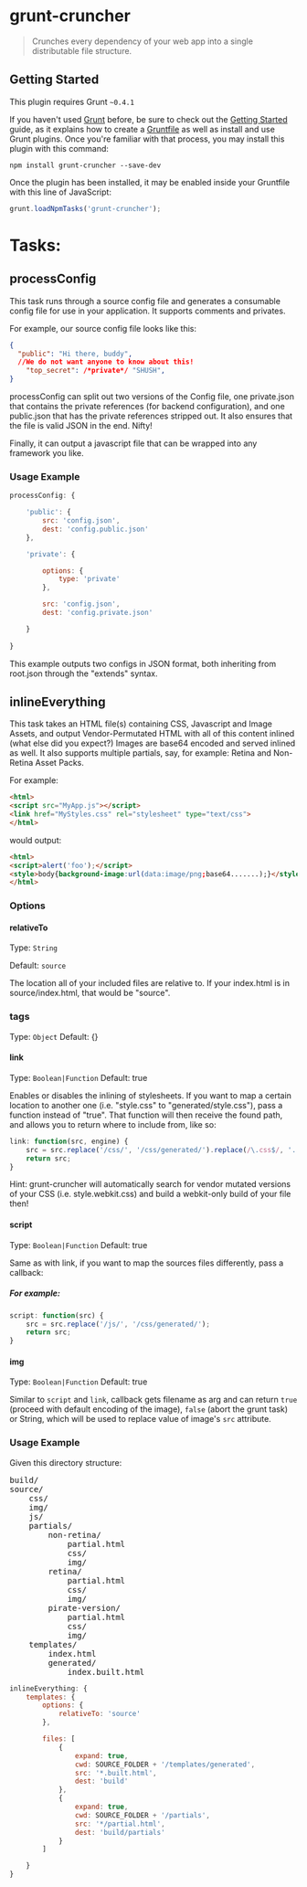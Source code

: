 grunt-cruncher
==================

> Crunches every dependency of your web app into a single distributable file structure.

## Getting Started
This plugin requires Grunt `~0.4.1`

If you haven't used [Grunt](http://gruntjs.com/) before, be sure to check out the [Getting Started](http://gruntjs.com/getting-started) guide, as it explains how to create a [Gruntfile](http://gruntjs.com/sample-gruntfile) as well as install and use Grunt plugins. Once you're familiar with that process, you may install this plugin with this command:

```shell
npm install grunt-cruncher --save-dev
```

Once the plugin has been installed, it may be enabled inside your Gruntfile with this line of JavaScript:

```js
grunt.loadNpmTasks('grunt-cruncher');
```

# Tasks:

## processConfig

This task runs through a source config file and generates a consumable config file for use in your application.
It supports comments and privates.

For example, our source config file looks like this:

```json
{ 
  "public": "Hi there, buddy",
  //We do not want anyone to know about this!
	"top_secret": /*private*/ "SHUSH",
}
```

processConfig can split out two versions of the Config file, one private.json that contains the private references (for backend configuration), and one public.json that has the private references stripped out. It also ensures that the file is valid JSON in the end. Nifty!

Finally, it can output a javascript file that can be wrapped into any framework you like.

### Usage Example

```js
processConfig: {

	'public': {
		src: 'config.json',
		dest: 'config.public.json'
	},

	'private': {

		options: {
			type: 'private'
		},

		src: 'config.json',
		dest: 'config.private.json'

	}
	
}
```

This example outputs two configs in JSON format, both inheriting from root.json through the "extends" syntax.

## inlineEverything

This task takes an HTML file(s) containing CSS, Javascript and Image Assets, and output Vendor-Permutated HTML with all of this content inlined (what else did you expect?) Images are base64 encoded and served inlined as well. It also supports multiple partials, say, for example: Retina and Non-Retina Asset Packs.

For example:

```html
<html>
<script src="MyApp.js"></script>
<link href="MyStyles.css" rel="stylesheet" type="text/css">
</html>
```

would output:
```html
<html>
<script>alert('foo');</script>
<style>body{background-image:url(data:image/png;base64.......);}</style>
</html>
```

### Options

#### relativeTo
Type: `String`

Default: `source`

The location all of your included files are relative to. If your index.html is in source/index.html, that would be "source".

### tags
Type: `Object`
Default: {}

#### link
Type: `Boolean|Function`
Default: true
     
Enables or disables the inlining of stylesheets. If you want to map a certain location to another one (i.e. "style.css" to "generated/style.css"), pass a function instead of "true". That function will then receive the found path, and allows you to return where to include from, like so:

```js
link: function(src, engine) {
	src = src.replace('/css/', '/css/generated/').replace(/\.css$/, '.' + engine + '.css');
	return src;
}
```

Hint: grunt-cruncher will automatically search for vendor mutated versions of your CSS (i.e. style.webkit.css) and build a webkit-only build of your file then!

#### script
Type: `Boolean|Function`
Default: true

Same as with link, if you want to map the sources files differently, pass a callback:

##### For example:
```js
script: function(src) {
	src = src.replace('/js/', '/css/generated/');
	return src;
}
```

#### img
Type: `Boolean|Function`
Default: true

Similar to `script` and `link`, callback gets filename as arg and can return `true` (proceed with default encoding of the image), `false` (abort the grunt task) or String, which will be used to replace value of image's `src` attribute.


### Usage Example

Given this directory structure:
<pre>
build/
source/
	css/
	img/
	js/
	partials/
		non-retina/ 
			partial.html
			css/
			img/
		retina/ 
			partial.html
			css/
			img/
		pirate-version/ 
			partial.html
			css/
			img/
	templates/
		index.html
		generated/
			index.built.html
</pre>	
```js
inlineEverything: {
	templates: {
		options: {
			relativeTo: 'source'
		},

		files: [
			{
				expand: true,
				cwd: SOURCE_FOLDER + '/templates/generated',
				src: '*.built.html',
				dest: 'build'
			},
			{
				expand: true,
				cwd: SOURCE_FOLDER + '/partials',
				src: '*/partial.html',
				dest: 'build/partials'
			}
		]

	}
}
```
